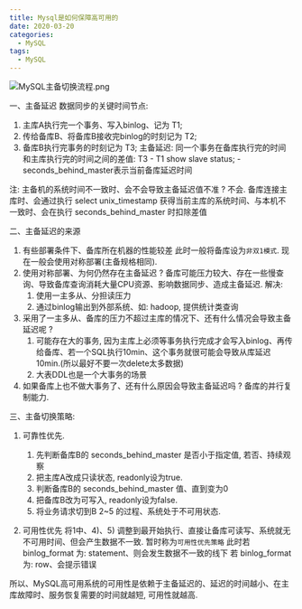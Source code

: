 ```yaml
---
title: Mysql是如何保障高可用的
date: 2020-03-20
categories:
  - MySQL
tags:
  - MySQL
---
```

![MySQL主备切换流程.png](https://upload-images.jianshu.io/upload_images/14027542-242e0ecf16d359cc.png?imageMogr2/auto-orient/strip%7CimageView2/2/w/1240)

一、主备延迟
数据同步的关键时间节点:
1. 主库A执行完一个事务、写入binlog、记为 T1;
2. 传给备库B、将备库B接收完binlog的时刻记为 T2;
3. 备库B执行完事务的时刻记为 T3;
主备延迟: 同一个事务在备库执行完的时间和主库执行完的时间之间的差值: T3 - T1
show slave status; - seconds_behind_master表示当前备库延迟时间

注: 主备机的系统时间不一致时、会不会导致主备延迟值不准 ?
不会. 备库连接主库时、会通过执行 select unix_timestamp 获得当前主库的系统时间、与本机不一致时、会在执行 seconds_behind_master 时扣除差值

二、主备延迟的来源
1. 有些部署条件下、备库所在机器的性能较差
   此时一般将备库设为`非双1模式`. 现在一般会使用对称部署(主备规格相同).
2. 使用对称部署、为何仍然存在主备延迟 ?
   备库可能压力较大、存在一些慢查询、导致备库查询消耗大量CPU资源、影响数据同步、造成主备延迟. 
   解决: 
   1) 使用一主多从、分担读压力 
   2) 通过binlog输出到外部系统、如: hadoop, 提供统计类查询
3. 采用了一主多从、备库的压力不超过主库的情况下、还有什么情况会导致主备延迟呢 ?
   1) 可能存在大的事务, 因为主库上必须等事务执行完成才会写入binlog、再传给备库、若一个SQL执行10min、这个事务就很可能会导致从库延迟10min.(所以最好不要一次delete太多数据)
   2) 大表DDL也是一个大事务的场景
4. 如果备库上也不做大事务了、还有什么原因会导致主备延迟吗 ?
   备库的并行复制能力.
   

三、主备切换策略:
1. 可靠性优先.
   1) 先判断备库B的 seconds_behind_master 是否小于指定值, 若否、持续观察
   2) 把主库A改成只读状态, readonly设为true.
   3) 判断备库B的 seconds_behind_master 值、直到变为0
   4) 把备库B改为可写入, readonly设为false.
   5) 将业务请求切到B
   2~5 的过程、系统处于不可用状态.

2. 可用性优先
   将1中、4)、5) 调整到最开始执行、直接让备库可读写、系统就无不可用时间、但会产生数据不一致. 暂时称为`可用性优先策略`
   此时若 binlog_format 为: statement、则会发生数据不一致的线下
   若 binlog_format 为: row、会提示错误

所以、MySQL高可用系统的可用性是依赖于主备延迟的、延迟的时间越小、在主库故障时、服务恢复需要的时间就越短, 可用性就越高.
